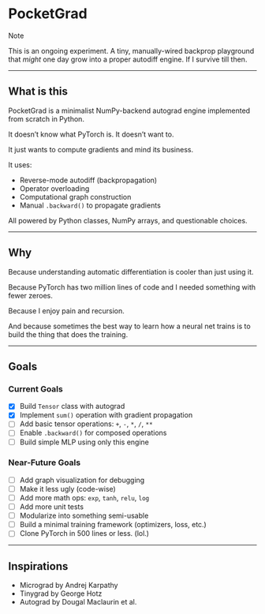 # PocketGrad

> [!NOTE]
> This is an ongoing experiment.
> A tiny, manually-wired backprop playground that *might* one day grow into a proper autodiff engine.
> If I survive till then.

---

## What is this

PocketGrad is a minimalist NumPy-backend autograd engine implemented from scratch in Python.

It doesn’t know what PyTorch is. It doesn’t want to.

It just wants to compute gradients and mind its business.

It uses:
- Reverse-mode autodiff (backpropagation)
- Operator overloading
- Computational graph construction
- Manual `.backward()` to propagate gradients

All powered by Python classes, NumPy arrays, and questionable choices.

---

## Why

Because understanding automatic differentiation is cooler than just using it.

Because PyTorch has two million lines of code and I needed something with fewer zeroes.

Because I enjoy pain and recursion.

And because sometimes the best way to learn how a neural net trains is to build the thing that does the training.

---

## Goals

### Current Goals
- [x] Build `Tensor` class with autograd
- [x] Implement `sum()` operation with gradient propagation
- [ ] Add basic tensor operations: `+`, `-`, `*`, `/`, `**`
- [ ] Enable `.backward()` for composed operations
- [ ] Build simple MLP using only this engine

### Near-Future Goals
- [ ] Add graph visualization for debugging
- [ ] Make it less ugly (code-wise)
- [ ] Add more math ops: `exp`, `tanh`, `relu`, `log`
- [ ] Add more unit tests
- [ ] Modularize into something semi-usable
- [ ] Build a minimal training framework (optimizers, loss, etc.)
- [ ] Clone PyTorch in 500 lines or less. (lol.)

---

## Inspirations

- Micrograd by Andrej Karpathy
- Tinygrad by George Hotz
- Autograd by Dougal Maclaurin et al.
